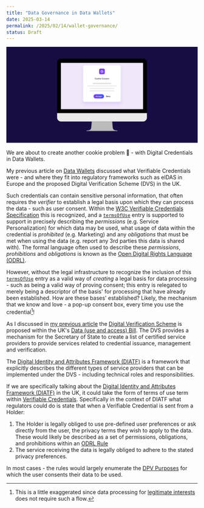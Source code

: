 ```yaml
---
title: "Data Governance in Data Wallets"
date: 2025-03-14
permalink: /2025/02/14/wallet-governance/
status: Draft
---
```


![](/cookie.webp)

We are about to create another cookie problem :cookie: - with Digital Credentials in Data Wallets.

My previous article on [Data Wallets](/2025/02/14/data-wallets/) discussed what Verifiable Credentials were - and where they fit into regulatory frameworks such as eIDAS in Europe and the proposed Digital Verification Scheme (DVS) in the UK. 

Such credentials can contain sensitive personal information, that often requires the *verifier* to establish a legal basis upon which they can process the data - such as user consent. Within the [W3C Verifiable Credentials Specification](https://www.w3.org/TR/vc-data-model-2.0/) this is recognized, and a [`termsOfUse`](https://www.w3.org/TR/vc-data-model-2.0/#terms-of-use) entry is supported to support in precisely describing the *permissions* (e.g. Service Personalization) for which data may be used, what usage of data within the credential is *prohibited* (e.g. Marketing) and any *obligations* that must be met when using the data (e.g. report any 3rd parties this data is shared with). The formal language often used to describe these *permissions*, *prohibitions* and *obligations* is known as the [Open Digital Rights Language (ODRL)](https://www.w3.org/TR/odrl-model/#rule).

However, without the legal infrastructure to recognize the inclusion of this [`termsOfUse`](https://www.w3.org/TR/vc-data-model-2.0/#terms-of-use) entry as a valid way of *creating* a legal basis for data processing - such as being a valid way of proving consent; this entry is relegated to merely being a descriptor of the basis' for processing that have already been established. How are these bases' established? Likely, the mechanism that we know and love - a pop-up consent box, every time you use the credential[^1]!

As I discussed in [my previous article](https://blog.jeswr.org/2025/02/14/data-wallets#datauseandaccessbill) the [Digital Verification Scheme](https://www.gov.uk/guidance/digital-identity) is proposed within the UK's [Data (use and access) Bill](https://bills.parliament.uk/bills/3825/). The DVS provides a mechanism for the Secretary of State to create a list of certified service providers to provide services related to credential issuance, management and verification.

The [Digital Identity and Attributes Framework (DIATF)](https://www.gov.uk/government/collections/uk-digital-identity-and-attributes-trust-framework) is a framework that explicitly describes the different types of service providers that can be implemented under the DVS - including technical roles and responsibilities.

If we are specifically talking about the [Digital Identity and Attributes Framework (DIATF)](https://www.gov.uk/government/collections/uk-digital-identity-and-attributes-trust-framework) in the UK, it could take the form of terms of use term within [Verifiable Credentials](https://www.w3.org/TR/vc-data-model-2.0/#terms-of-use). Specifically in the context of DIATF what regulators could do is state that when a Verifiable Credential is sent from a Holder:
1. The Holder is legally obliged to use pre-defined user preferences or ask directly from the user, the privacy terms they wish to apply to the data. These would likely be described as a set of permissions, obligations, and prohibitions within an [ODRL Rule](https://www.w3.org/TR/odrl-model/#rule)
2. The service receiving the data is legally obliged to adhere to the stated privacy preferences.

In most cases - the rules would largely enumerate the [DPV Purposes](https://w3c.github.io/dpv/2.0/dpv/) for which the user consents their data to be used.

[^1]: This is a little exaggerated since data processing for [legitimate interests](https://ico.org.uk/for-organisations/uk-gdpr-guidance-and-resources/lawful-basis/legitimate-interests/what-is-the-legitimate-interests-basis/) does not require such a flow.

